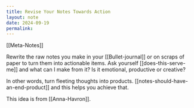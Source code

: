 ```yaml
---
title: Revise Your Notes Towards Action
layout: note
date: 2024-09-19
permalink:
---
```


[[Meta-Notes]]

Rewrite the raw notes you make in your [[Bullet-journal]] or on scraps of paper to turn them into actionable items. Ask yourself [[does-this-serve-me]] and what can I make from it? Is it emotional, productive or creative? 

In other words, turn fleeting thoughts into products. [[notes-should-have-an-end-product]] and this helps you achieve that.

This idea is from [[Anna-Havron]].


